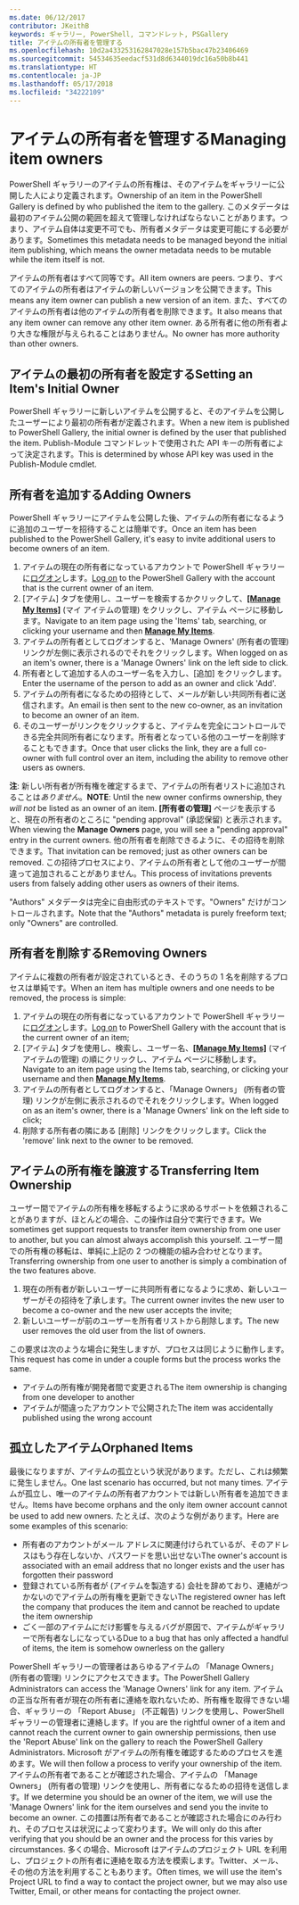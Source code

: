 ```yaml
---
ms.date: 06/12/2017
contributor: JKeithB
keywords: ギャラリー, PowerShell, コマンドレット, PSGallery
title: アイテムの所有者を管理する
ms.openlocfilehash: 10d2a433253162847028e157b5bac47b23406469
ms.sourcegitcommit: 54534635eedacf531d8d6344019dc16a50b8b441
ms.translationtype: HT
ms.contentlocale: ja-JP
ms.lasthandoff: 05/17/2018
ms.locfileid: "34222109"
---
```

# <a name="managing-item-owners"></a><span data-ttu-id="37624-103">アイテムの所有者を管理する</span><span class="sxs-lookup"><span data-stu-id="37624-103">Managing item owners</span></span>

<span data-ttu-id="37624-104">PowerShell ギャラリーのアイテムの所有権は、そのアイテムをギャラリーに公開した人により定義されます。</span><span class="sxs-lookup"><span data-stu-id="37624-104">Ownership of an item in the PowerShell Gallery is defined by who published the item to the gallery.</span></span>
<span data-ttu-id="37624-105">このメタデータは最初のアイテム公開の範囲を超えて管理しなければならないことがあります。つまり、アイテム自体は変更不可でも、所有者メタデータは変更可能にする必要があります。</span><span class="sxs-lookup"><span data-stu-id="37624-105">Sometimes this metadata needs to be managed beyond the initial item publishing, which means the owner metadata needs to be mutable while the item itself is not.</span></span>

<span data-ttu-id="37624-106">アイテムの所有者はすべて同等です。</span><span class="sxs-lookup"><span data-stu-id="37624-106">All item owners are peers.</span></span>
<span data-ttu-id="37624-107">つまり、すべてのアイテムの所有者はアイテムの新しいバージョンを公開できます。</span><span class="sxs-lookup"><span data-stu-id="37624-107">This means any item owner can publish a new version of an item.</span></span> <span data-ttu-id="37624-108">また、すべてのアイテムの所有者は他のアイテムの所有者を削除できます。</span><span class="sxs-lookup"><span data-stu-id="37624-108">It also means that any item owner can remove any other item owner.</span></span>
<span data-ttu-id="37624-109">ある所有者に他の所有者より大きな権限が与えられることはありません。</span><span class="sxs-lookup"><span data-stu-id="37624-109">No owner has more authority than other owners.</span></span>

## <a name="setting-an-items-initial-owner"></a><span data-ttu-id="37624-110">アイテムの最初の所有者を設定する</span><span class="sxs-lookup"><span data-stu-id="37624-110">Setting an Item's Initial Owner</span></span>

<span data-ttu-id="37624-111">PowerShell ギャラリーに新しいアイテムを公開すると、そのアイテムを公開したユーザーにより最初の所有者が定義されます。</span><span class="sxs-lookup"><span data-stu-id="37624-111">When a new item is published to PowerShell Gallery, the initial owner is defined by the user that published the item.</span></span> <span data-ttu-id="37624-112">Publish-Module コマンドレットで使用された API キーの所有者によって決定されます。</span><span class="sxs-lookup"><span data-stu-id="37624-112">This is determined by whose API key was used in the Publish-Module cmdlet.</span></span>

## <a name="adding-owners"></a><span data-ttu-id="37624-113">所有者を追加する</span><span class="sxs-lookup"><span data-stu-id="37624-113">Adding Owners</span></span>

<span data-ttu-id="37624-114">PowerShell ギャラリーにアイテムを公開した後、アイテムの所有者になるように追加のユーザーを招待することは簡単です。</span><span class="sxs-lookup"><span data-stu-id="37624-114">Once an item has been published to the PowerShell Gallery, it's easy to invite additional users to become owners of an item.</span></span>

1. <span data-ttu-id="37624-115">アイテムの現在の所有者になっているアカウントで PowerShell ギャラリーに[ログオン](https://powershellgallery.com/users/account/LogOn)します。</span><span class="sxs-lookup"><span data-stu-id="37624-115">[Log on](https://powershellgallery.com/users/account/LogOn) to the PowerShell Gallery with the account that is the current owner of an item.</span></span>
2. <span data-ttu-id="37624-116">[アイテム] タブを使用し、ユーザーを検索するかクリックして、[**[Manage My Items]**](https://www.powershellgallery.com/account/Packages) \(マイ アイテムの管理) をクリックし、アイテム ページに移動します。</span><span class="sxs-lookup"><span data-stu-id="37624-116">Navigate to an item page using the 'Items' tab, searching, or clicking your username and then [**Manage My Items**](https://www.powershellgallery.com/account/Packages).</span></span>
3. <span data-ttu-id="37624-117">アイテムの所有者としてログオンすると、'Manage Owners' (所有者の管理) リンクが左側に表示されるのでそれをクリックします。</span><span class="sxs-lookup"><span data-stu-id="37624-117">When logged on as an item's owner, there is a 'Manage Owners' link on the left side to click.</span></span>
4. <span data-ttu-id="37624-118">所有者として追加する人のユーザー名を入力し、[追加] をクリックします。</span><span class="sxs-lookup"><span data-stu-id="37624-118">Enter the username of the person to add as an owner and click 'Add'.</span></span>
5. <span data-ttu-id="37624-119">アイテムの所有者になるための招待として、メールが新しい共同所有者に送信されます。</span><span class="sxs-lookup"><span data-stu-id="37624-119">An email is then sent to the new co-owner, as an invitation to become an owner of an item.</span></span>
6. <span data-ttu-id="37624-120">そのユーザーがリンクをクリックすると、アイテムを完全にコントロールできる完全共同所有者になります。所有者となっている他のユーザーを削除することもできます。</span><span class="sxs-lookup"><span data-stu-id="37624-120">Once that user clicks the link, they are a full co-owner with full control over an item, including the ability to remove other users as owners.</span></span>

<span data-ttu-id="37624-121">**注**: 新しい所有者が所有権を確定するまで、アイテムの所有者リストに追加されることは*ありません*。</span><span class="sxs-lookup"><span data-stu-id="37624-121">**NOTE**: Until the new owner confirms ownership, they *will not* be listed as an owner of an item.</span></span>
<span data-ttu-id="37624-122">**[所有者の管理]** ページを表示すると、現在の所有者のところに "pending approval" (承認保留) と表示されます。</span><span class="sxs-lookup"><span data-stu-id="37624-122">When viewing the **Manage Owners** page, you will see a "pending approval" entry in the current owners.</span></span>
<span data-ttu-id="37624-123">他の所有者を削除できるように、その招待を削除できます。</span><span class="sxs-lookup"><span data-stu-id="37624-123">That invitation can be removed; just as other owners can be removed.</span></span>
<span data-ttu-id="37624-124">この招待プロセスにより、アイテムの所有者として他のユーザーが間違って追加されることがありません。</span><span class="sxs-lookup"><span data-stu-id="37624-124">This process of invitations prevents users from falsely adding other users as owners of their items.</span></span>

<span data-ttu-id="37624-125">"Authors" メタデータは完全に自由形式のテキストです。"Owners" だけがコントロールされます。</span><span class="sxs-lookup"><span data-stu-id="37624-125">Note that the "Authors" metadata is purely freeform text; only "Owners" are controlled.</span></span>


## <a name="removing-owners"></a><span data-ttu-id="37624-126">所有者を削除する</span><span class="sxs-lookup"><span data-stu-id="37624-126">Removing Owners</span></span>

<span data-ttu-id="37624-127">アイテムに複数の所有者が設定されているとき、そのうちの 1 名を削除するプロセスは単純です。</span><span class="sxs-lookup"><span data-stu-id="37624-127">When an item has multiple owners and one needs to be removed, the process is simple:</span></span>

1. <span data-ttu-id="37624-128">アイテムの現在の所有者になっているアカウントで PowerShell ギャラリーに[ログオン](https://powershellgallery.com/users/account/LogOn)します。</span><span class="sxs-lookup"><span data-stu-id="37624-128">[Log on](https://powershellgallery.com/users/account/LogOn) to PowerShell Gallery with the account that is the current owner of an item;</span></span>
2. <span data-ttu-id="37624-129">[アイテム] タブを使用し、検索し、ユーザー名、[**[Manage My Items]**](https://www.powershellgallery.com/account/Packages) \(マイ アイテムの管理) の順にクリックし、アイテム ページに移動します。</span><span class="sxs-lookup"><span data-stu-id="37624-129">Navigate to an item page using the Items tab, searching, or clicking your username and then [**Manage My Items**](https://www.powershellgallery.com/account/Packages).</span></span>
3. <span data-ttu-id="37624-130">アイテムの所有者としてログオンすると、「Manage Owners」 (所有者の管理) リンクが左側に表示されるのでそれをクリックします。</span><span class="sxs-lookup"><span data-stu-id="37624-130">When logged on as an item's owner, there is a 'Manage Owners' link on the left side to click;</span></span>
4. <span data-ttu-id="37624-131">削除する所有者の隣にある [削除] リンクをクリックします。</span><span class="sxs-lookup"><span data-stu-id="37624-131">Click the 'remove' link next to the owner to be removed.</span></span>



## <a name="transferring-item-ownership"></a><span data-ttu-id="37624-132">アイテムの所有権を譲渡する</span><span class="sxs-lookup"><span data-stu-id="37624-132">Transferring Item Ownership</span></span>

<span data-ttu-id="37624-133">ユーザー間でアイテムの所有権を移転するように求めるサポートを依頼されることがありますが、ほとんどの場合、この操作は自分で実行できます。</span><span class="sxs-lookup"><span data-stu-id="37624-133">We sometimes get support requests to transfer item ownership from one user to another, but you can almost always accomplish this yourself.</span></span>
<span data-ttu-id="37624-134">ユーザー間での所有権の移転は、単純に上記の 2 つの機能の組み合わせとなります。</span><span class="sxs-lookup"><span data-stu-id="37624-134">Transferring ownership from one user to another is simply a combination of the two features above.</span></span>

1. <span data-ttu-id="37624-135">現在の所有者が新しいユーザーに共同所有者になるように求め、新しいユーザーがその招待を了承します。</span><span class="sxs-lookup"><span data-stu-id="37624-135">The current owner invites the new user to become a co-owner and the new user accepts the invite;</span></span>
2. <span data-ttu-id="37624-136">新しいユーザーが前のユーザーを所有者リストから削除します。</span><span class="sxs-lookup"><span data-stu-id="37624-136">The new user removes the old user from the list of owners.</span></span>

<span data-ttu-id="37624-137">この要求は次のような場合に発生しますが、プロセスは同じように動作します。</span><span class="sxs-lookup"><span data-stu-id="37624-137">This request has come in under a couple forms but the process works the same.</span></span>

- <span data-ttu-id="37624-138">アイテムの所有権が開発者間で変更される</span><span class="sxs-lookup"><span data-stu-id="37624-138">The item ownership is changing from one developer to another</span></span>
- <span data-ttu-id="37624-139">アイテムが間違ったアカウントで公開された</span><span class="sxs-lookup"><span data-stu-id="37624-139">The item was accidentally published using the wrong account</span></span>


## <a name="orphaned-items"></a><span data-ttu-id="37624-140">孤立したアイテム</span><span class="sxs-lookup"><span data-stu-id="37624-140">Orphaned Items</span></span>

<span data-ttu-id="37624-141">最後になりますが、アイテムの孤立という状況があります。ただし、これは頻繁に発生しません。</span><span class="sxs-lookup"><span data-stu-id="37624-141">One last scenario has occurred, but not many times.</span></span>
<span data-ttu-id="37624-142">アイテムが孤立し、唯一のアイテムの所有者アカウントでは新しい所有者を追加できません。</span><span class="sxs-lookup"><span data-stu-id="37624-142">Items have become orphans and the only item owner account cannot be used to add new owners.</span></span>
<span data-ttu-id="37624-143">たとえば、次のような例があります。</span><span class="sxs-lookup"><span data-stu-id="37624-143">Here are some examples of this scenario:</span></span>

- <span data-ttu-id="37624-144">所有者のアカウントがメール アドレスに関連付けられているが、そのアドレスはもう存在しないか、パスワードを思い出せない</span><span class="sxs-lookup"><span data-stu-id="37624-144">The owner's account is associated with an email address that no longer exists and the user has forgotten their password</span></span>
- <span data-ttu-id="37624-145">登録されている所有者が (アイテムを製造する) 会社を辞めており、連絡がつかないのでアイテムの所有権を更新できない</span><span class="sxs-lookup"><span data-stu-id="37624-145">The registered owner has left the company that produces the item and cannot be reached to update the item ownership</span></span>
- <span data-ttu-id="37624-146">ごく一部のアイテムにだけ影響を与えるバグが原因で、アイテムがギャラリーで所有者なしになっている</span><span class="sxs-lookup"><span data-stu-id="37624-146">Due to a bug that has only affected a handful of items, the item is somehow ownerless on the gallery</span></span>

<span data-ttu-id="37624-147">PowerShell ギャラリーの管理者はあらゆるアイテムの 「Manage Owners」 (所有者の管理) リンクにアクセスできます。</span><span class="sxs-lookup"><span data-stu-id="37624-147">The PowerShell Gallery Administrators can access the 'Manage Owners' link for any item.</span></span>
<span data-ttu-id="37624-148">アイテムの正当な所有者が現在の所有者に連絡を取れないため、所有権を取得できない場合、ギャラリーの 「Report Abuse」 (不正報告) リンクを使用し、PowerShell ギャラリーの管理者に連絡します。</span><span class="sxs-lookup"><span data-stu-id="37624-148">If you are the rightful owner of a item and cannot reach the current owner to gain ownership permissions, then use the 'Report Abuse' link on the gallery to reach the PowerShell Gallery Administrators.</span></span>
<span data-ttu-id="37624-149">Microsoft がアイテムの所有権を確認するためのプロセスを進めます。</span><span class="sxs-lookup"><span data-stu-id="37624-149">We will then follow a process to verify your ownership of the item.</span></span>
<span data-ttu-id="37624-150">アイテムの所有者であることが確認された場合、アイテムの 「Manage Owners」 (所有者の管理) リンクを使用し、所有者になるための招待を送信します。</span><span class="sxs-lookup"><span data-stu-id="37624-150">If we determine you should be an owner of the item, we will use the 'Manage Owners' link for the item ourselves and send you the invite to become an owner.</span></span>
<span data-ttu-id="37624-151">この措置は所有者であることが確認された場合にのみ行われ、そのプロセスは状況によって変わります。</span><span class="sxs-lookup"><span data-stu-id="37624-151">We will only do this after verifying that you should be an owner and the process for this varies by circumstances.</span></span>
<span data-ttu-id="37624-152">多くの場合、Microsoft はアイテムのプロジェクト URL を利用し、プロジェクトの所有者に連絡を取る方法を模索します。Twitter、メール、その他の方法を利用することもあります。</span><span class="sxs-lookup"><span data-stu-id="37624-152">Often times, we will use the item's Project URL to find a way to contact the project owner, but we may also use Twitter, Email, or other means for contacting the project owner.</span></span>